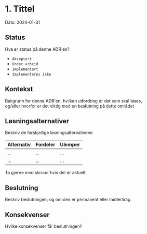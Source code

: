 # 1. Tittel

Dato: 2024-01-31

## Status

Hva er status på denne ADR'en?

* `Akseptert`
* `Under arbeid`
* `Implementert`
* `Implementeres ikke`

## Kontekst

Bakgrunn for denne ADR'en, hvilken utfordring er det som skal løses, og/eller hvorfor er det viktig med en beslutning på
dette området

## Løsningsalternativer

Beskriv de forskjellige løsningsalternativene

| Alternativ | Fordeler | Ulemper |
|------------|----------|---------|
| ...        | ...      | ...     |
| ...        | ...      | ...     |

Ta gjerne med skisser hvis det er aktuelt

## Beslutning

Beskriv beslutningen, og om den er permanent eller midlertidig.

## Konsekvenser

Hvilke konsekvenser får beslutningen?
